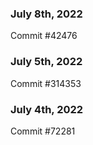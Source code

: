 ### July 8th, 2022

Commit #42476

### July 5th, 2022

Commit #314353


### July 4th, 2022

Commit #72281
